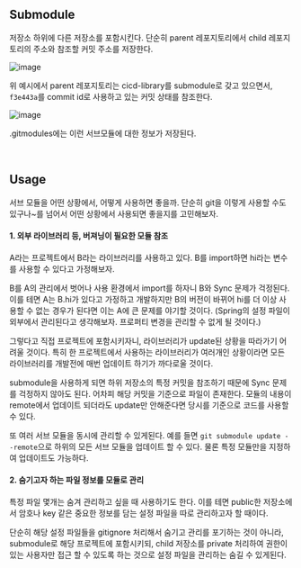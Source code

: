## Submodule

저장소 하위에 다른 저장소를 포함시킨다. 단순히 parent 레포지토리에서 child 레포지토리의 주소와 참조할 커밋 주소를 저장한다. 

![image](https://user-images.githubusercontent.com/46060746/190288685-eb57abcf-9452-48a4-8bbb-4a7fb34dc0f8.png)

위 예시에서 parent 레포지토리는 cicd-library를 submodule로 갖고 있으면서, `f3e443a`를 commit id로 사용하고 있는 커밋 상태를 참조한다. 

![image](https://user-images.githubusercontent.com/46060746/190288984-0d7e15df-8ef1-4a50-9703-9a26450e0935.png)

.gitmodules에는 이런 서브모듈에 대한 정보가 저장된다.

</br>

## Usage

서브 모듈을 어떤 상황에서, 어떻게 사용하면 좋을까. 단순히 git을 이렇게 사용할 수도 있구나~를 넘어서 어떤 상황에서 사용되면 좋을지를 고민해보자.   

#### 1. 외부 라이브러리 등, 버져닝이 필요한 모듈 참조

A라는 프로젝트에서 B라는 라이브러리를 사용하고 있다. B를 import하면 hi라는 변수를 사용할 수 있다고 가정해보자.    

B를 A의 관리에서 벗어나 사용 환경에서 import를 하자니 B와 Sync 문제가 걱정된다. 
이를 테면 A는 B.hi가 있다고 가정하고 개발하지만 B의 버전이 바뀌어 hi를 더 이상 사용할 수 없는 경우가 된다면 이는 A에 큰 문제를 야기할 것이다. 
(Spring의 설정 파일이 외부에서 관리된다고 생각해보자. 프로퍼티 변경을 관리할 수 없게 될 것이다.)
  
그렇다고 직접 프로젝트에 포함시키자니, 라이브러리가 update된 상황을 따라가기 어려울 것이다. 
특히 한 프로젝트에서 사용하는 라이브러리가 여러개인 상황이라면 모든 라이브러리를 개발전에 매번 업데이트 하기가 까다로울 것이다.    

submodule을 사용하게 되면 하위 저장소의 특정 커밋을 참조하기 때문에 Sync 문제를 걱정하지 않아도 된다. 어차피 해당 커밋을 기준으로 파일이 존재한다. 
모듈의 내용이 remote에서 업데이트 되더라도 update만 안해준다면 당시를 기준으로 코드를 사용할 수 있다.   

또 여러 서브 모듈을 동시에 관리할 수 있게된다. 
예를 들면 `git submodule update --remote`으로 하위의 모든 서브 모듈을 업데이트 할 수 있다. 물론 특정 모듈만을 지정하여 업데이트도 가능하다.
   
   
#### 2. 숨기고자 하는 파일 정보를 모듈로 관리

특정 파일 몇개는 숨겨 관리하고 싶을 때 사용하기도 한다. 이를 테면 public한 저장소에서 암호나 key 같은 중요한 정보를 담는 설정 파일을 따로 관리하고자 할 때이다.   

단순히 해당 설정 파일들을 gitignore 처리해서 숨기고 관리를 포기하는 것이 아니라, 
submodule로 해당 프로젝트에 포함시키되, child 저장소를 private 처리하여 권한이 있는 사용자만 접근 할 수 있도록 하는 것으로 설정 파일을 관리하는 숨길 수 있게된다.
